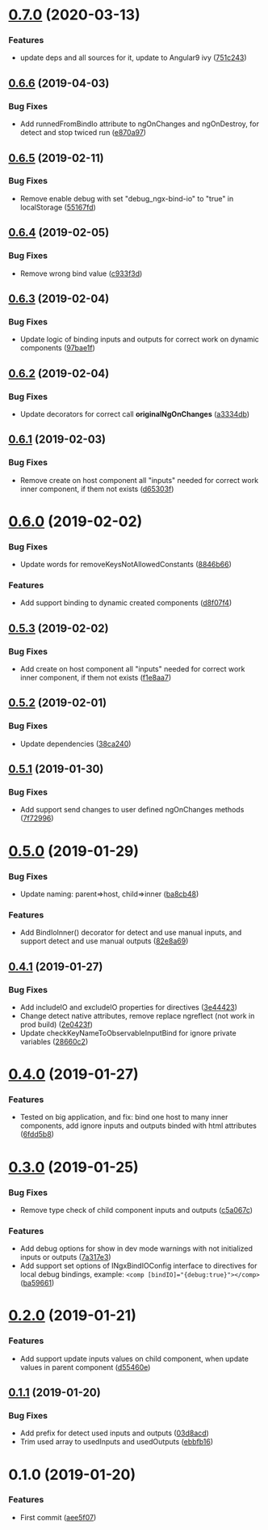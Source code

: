 # [0.7.0](https://github.com/EndyKaufman/ngx-bind-io/compare/0.6.6...0.7.0) (2020-03-13)


### Features

* update deps and all sources for it, update to Angular9 ivy ([751c243](https://github.com/EndyKaufman/ngx-bind-io/commit/751c24395b8ce77cd6bb8d30b95a4392c2922ed5))



## [0.6.6](https://github.com/EndyKaufman/ngx-bind-io/compare/0.6.5...0.6.6) (2019-04-03)


### Bug Fixes

* Add runnedFromBindIo attribute to ngOnChanges and ngOnDestroy, for detect and stop twiced run ([e870a97](https://github.com/EndyKaufman/ngx-bind-io/commit/e870a97))



## [0.6.5](https://github.com/EndyKaufman/ngx-bind-io/compare/0.6.4...0.6.5) (2019-02-11)


### Bug Fixes

* Remove enable debug with set "debug_ngx-bind-io" to "true" in localStorage ([55167fd](https://github.com/EndyKaufman/ngx-bind-io/commit/55167fd))



## [0.6.4](https://github.com/EndyKaufman/ngx-bind-io/compare/0.6.3...0.6.4) (2019-02-05)


### Bug Fixes

* Remove wrong bind value ([c933f3d](https://github.com/EndyKaufman/ngx-bind-io/commit/c933f3d))



## [0.6.3](https://github.com/EndyKaufman/ngx-bind-io/compare/0.6.2...0.6.3) (2019-02-04)


### Bug Fixes

* Update logic of binding inputs and outputs for correct work on dynamic components ([97bae1f](https://github.com/EndyKaufman/ngx-bind-io/commit/97bae1f))



## [0.6.2](https://github.com/EndyKaufman/ngx-bind-io/compare/0.6.1...0.6.2) (2019-02-04)


### Bug Fixes

* Update decorators for correct call __originalNgOnChanges__ ([a3334db](https://github.com/EndyKaufman/ngx-bind-io/commit/a3334db))



## [0.6.1](https://github.com/EndyKaufman/ngx-bind-io/compare/0.6.0...0.6.1) (2019-02-03)


### Bug Fixes

* Remove create on host component all "inputs" needed for correct work inner component, if them not exists ([d65303f](https://github.com/EndyKaufman/ngx-bind-io/commit/d65303f))



# [0.6.0](https://github.com/EndyKaufman/ngx-bind-io/compare/0.5.3...0.6.0) (2019-02-02)


### Bug Fixes

* Update words for removeKeysNotAllowedConstants ([8846b66](https://github.com/EndyKaufman/ngx-bind-io/commit/8846b66))


### Features

* Add support binding to dynamic created components ([d8f07f4](https://github.com/EndyKaufman/ngx-bind-io/commit/d8f07f4))



## [0.5.3](https://github.com/EndyKaufman/ngx-bind-io/compare/0.5.2...0.5.3) (2019-02-02)


### Bug Fixes

* Add create on host component all "inputs" needed for correct work inner component, if them not exists ([f1e8aa7](https://github.com/EndyKaufman/ngx-bind-io/commit/f1e8aa7))



## [0.5.2](https://github.com/EndyKaufman/ngx-bind-io/compare/0.5.1...0.5.2) (2019-02-01)


### Bug Fixes

* Update dependencies ([38ca240](https://github.com/EndyKaufman/ngx-bind-io/commit/38ca240))



## [0.5.1](https://github.com/EndyKaufman/ngx-bind-io/compare/0.5.0...0.5.1) (2019-01-30)


### Bug Fixes

* Add support send changes to user defined ngOnChanges methods ([7f72996](https://github.com/EndyKaufman/ngx-bind-io/commit/7f72996))



# [0.5.0](https://github.com/EndyKaufman/ngx-bind-io/compare/0.4.1...0.5.0) (2019-01-29)


### Bug Fixes

* Update naming: parent=>host, child=>inner ([ba8cb48](https://github.com/EndyKaufman/ngx-bind-io/commit/ba8cb48))


### Features

* Add BindIoInner() decorator for detect and use manual inputs, and support detect and use manual outputs ([82e8a69](https://github.com/EndyKaufman/ngx-bind-io/commit/82e8a69))



## [0.4.1](https://github.com/EndyKaufman/ngx-bind-io/compare/0.4.0...0.4.1) (2019-01-27)


### Bug Fixes

* Add includeIO and excludeIO properties for directives ([3e44423](https://github.com/EndyKaufman/ngx-bind-io/commit/3e44423))
* Change detect native attributes, remove replace ngreflect (not work in prod build) ([2e0423f](https://github.com/EndyKaufman/ngx-bind-io/commit/2e0423f))
* Update checkKeyNameToObservableInputBind for ignore private variables ([28660c2](https://github.com/EndyKaufman/ngx-bind-io/commit/28660c2))



# [0.4.0](https://github.com/EndyKaufman/ngx-bind-io/compare/0.3.0...0.4.0) (2019-01-27)


### Features

* Tested on big application, and fix: bind one host to many inner components, add ignore inputs and outputs binded with html attributes ([6fdd5b8](https://github.com/EndyKaufman/ngx-bind-io/commit/6fdd5b8))



# [0.3.0](https://github.com/EndyKaufman/ngx-bind-io/compare/0.2.0...0.3.0) (2019-01-25)


### Bug Fixes

* Remove type check of child component inputs and outputs ([c5a067c](https://github.com/EndyKaufman/ngx-bind-io/commit/c5a067c))


### Features

* Add debug options for show in dev mode warnings with not initialized inputs or outputs ([7a317e3](https://github.com/EndyKaufman/ngx-bind-io/commit/7a317e3))
* Add support set options of INgxBindIOConfig interface to directives for local debug bindings, example: ```<comp [bindIO]="{debug:true}"></comp>``` ([ba59661](https://github.com/EndyKaufman/ngx-bind-io/commit/ba59661))



# [0.2.0](https://github.com/EndyKaufman/ngx-bind-io/compare/0.1.1...0.2.0) (2019-01-21)


### Features

* Add support update inputs values on child component, when update values in parent component ([d55460e](https://github.com/EndyKaufman/ngx-bind-io/commit/d55460e))



## [0.1.1](https://github.com/EndyKaufman/ngx-bind-io/compare/0.1.0...0.1.1) (2019-01-20)


### Bug Fixes

* Add prefix for detect used inputs and outputs ([03d8acd](https://github.com/EndyKaufman/ngx-bind-io/commit/03d8acd))
* Trim used array to usedInputs and usedOutputs ([ebbfb16](https://github.com/EndyKaufman/ngx-bind-io/commit/ebbfb16))



# 0.1.0 (2019-01-20)


### Features

* First commit ([aee5f07](https://github.com/EndyKaufman/ngx-bind-io/commit/aee5f07))



